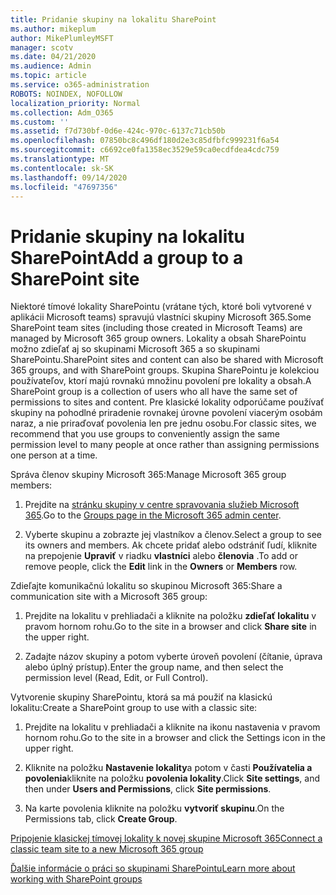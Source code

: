```yaml
---
title: Pridanie skupiny na lokalitu SharePoint
ms.author: mikeplum
author: MikePlumleyMSFT
manager: scotv
ms.date: 04/21/2020
ms.audience: Admin
ms.topic: article
ms.service: o365-administration
ROBOTS: NOINDEX, NOFOLLOW
localization_priority: Normal
ms.collection: Adm_O365
ms.custom: ''
ms.assetid: f7d730bf-0d6e-424c-970c-6137c71cb50b
ms.openlocfilehash: 07850bc8c496df180d2e3c85dfbfc999231f6a54
ms.sourcegitcommit: c6692ce0fa1358ec3529e59ca0ecdfdea4cdc759
ms.translationtype: MT
ms.contentlocale: sk-SK
ms.lasthandoff: 09/14/2020
ms.locfileid: "47697356"
---
```

# <a name="add-a-group-to-a-sharepoint-site"></a><span data-ttu-id="e42de-102">Pridanie skupiny na lokalitu SharePoint</span><span class="sxs-lookup"><span data-stu-id="e42de-102">Add a group to a SharePoint site</span></span>

<span data-ttu-id="e42de-103">Niektoré tímové lokality SharePointu (vrátane tých, ktoré boli vytvorené v aplikácii Microsoft teams) spravujú vlastníci skupiny Microsoft 365.</span><span class="sxs-lookup"><span data-stu-id="e42de-103">Some SharePoint team sites (including those created in Microsoft Teams) are managed by Microsoft 365 group owners.</span></span> <span data-ttu-id="e42de-104">Lokality a obsah SharePointu možno zdieľať aj so skupinami Microsoft 365 a so skupinami SharePointu.</span><span class="sxs-lookup"><span data-stu-id="e42de-104">SharePoint sites and content can also be shared with Microsoft 365 groups, and with SharePoint groups.</span></span> <span data-ttu-id="e42de-105">Skupina SharePointu je kolekciou používateľov, ktorí majú rovnakú množinu povolení pre lokality a obsah.</span><span class="sxs-lookup"><span data-stu-id="e42de-105">A SharePoint group is a collection of users who all have the same set of permissions to sites and content.</span></span> <span data-ttu-id="e42de-106">Pre klasické lokality odporúčame používať skupiny na pohodlné priradenie rovnakej úrovne povolení viacerým osobám naraz, a nie priraďovať povolenia len pre jednu osobu.</span><span class="sxs-lookup"><span data-stu-id="e42de-106">For classic sites, we recommend that you use groups to conveniently assign the same permission level to many people at once rather than assigning permissions one person at a time.</span></span>
  
<span data-ttu-id="e42de-107">Správa členov skupiny Microsoft 365:</span><span class="sxs-lookup"><span data-stu-id="e42de-107">Manage Microsoft 365 group members:</span></span>
  
1. <span data-ttu-id="e42de-108">Prejdite na [stránku skupiny v centre spravovania služieb Microsoft 365](https://portal.office.com/adminportal/home#/groups).</span><span class="sxs-lookup"><span data-stu-id="e42de-108">Go to the [Groups page in the Microsoft 365 admin center](https://portal.office.com/adminportal/home#/groups).</span></span>
    
2. <span data-ttu-id="e42de-109">Vyberte skupinu a zobrazte jej vlastníkov a členov.</span><span class="sxs-lookup"><span data-stu-id="e42de-109">Select a group to see its owners and members.</span></span> <span data-ttu-id="e42de-110">Ak chcete pridať alebo odstrániť ľudí, kliknite na prepojenie **Upraviť** v riadku **vlastníci** alebo **členovia** .</span><span class="sxs-lookup"><span data-stu-id="e42de-110">To add or remove people, click the **Edit** link in the **Owners** or **Members** row.</span></span> 
    
<span data-ttu-id="e42de-111">Zdieľajte komunikačnú lokalitu so skupinou Microsoft 365:</span><span class="sxs-lookup"><span data-stu-id="e42de-111">Share a communication site with a Microsoft 365 group:</span></span>
  
1. <span data-ttu-id="e42de-112">Prejdite na lokalitu v prehliadači a kliknite na položku **zdieľať lokalitu** v pravom hornom rohu.</span><span class="sxs-lookup"><span data-stu-id="e42de-112">Go to the site in a browser and click **Share site** in the upper right.</span></span> 
    
2. <span data-ttu-id="e42de-113">Zadajte názov skupiny a potom vyberte úroveň povolení (čítanie, úprava alebo úplný prístup).</span><span class="sxs-lookup"><span data-stu-id="e42de-113">Enter the group name, and then select the permission level (Read, Edit, or Full Control).</span></span>
    
<span data-ttu-id="e42de-114">Vytvorenie skupiny SharePointu, ktorá sa má použiť na klasickú lokalitu:</span><span class="sxs-lookup"><span data-stu-id="e42de-114">Create a SharePoint group to use with a classic site:</span></span>
  
1. <span data-ttu-id="e42de-115">Prejdite na lokalitu v prehliadači a kliknite na ikonu nastavenia v pravom hornom rohu.</span><span class="sxs-lookup"><span data-stu-id="e42de-115">Go to the site in a browser and click the Settings icon in the upper right.</span></span>
    
2. <span data-ttu-id="e42de-116">Kliknite na položku **Nastavenie lokality**a potom v časti **Používatelia a povolenia**kliknite na položku **povolenia lokality**.</span><span class="sxs-lookup"><span data-stu-id="e42de-116">Click **Site settings**, and then under **Users and Permissions**, click **Site permissions**.</span></span>
    
3. <span data-ttu-id="e42de-117">Na karte povolenia kliknite na položku **vytvoriť skupinu**.</span><span class="sxs-lookup"><span data-stu-id="e42de-117">On the Permissions tab, click **Create Group**.</span></span>
    
[<span data-ttu-id="e42de-118">Pripojenie klasickej tímovej lokality k novej skupine Microsoft 365</span><span class="sxs-lookup"><span data-stu-id="e42de-118">Connect a classic team site to a new Microsoft 365 group</span></span>](https://go.microsoft.com/fwlink/?linkid=2008654)
  
[<span data-ttu-id="e42de-119">Ďalšie informácie o práci so skupinami SharePointu</span><span class="sxs-lookup"><span data-stu-id="e42de-119">Learn more about working with SharePoint groups</span></span>](https://go.microsoft.com/fwlink/?linkid=874658)
  

